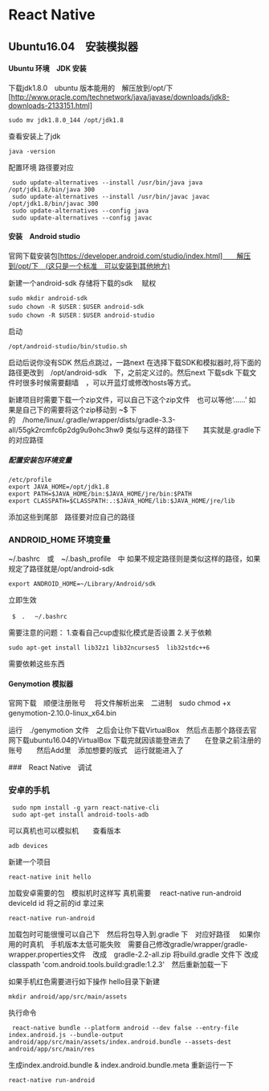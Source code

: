 # React Native 

## Ubuntu16.04　安装模拟器

#### Ubuntu 环境　JDK 安装
下载jdk1.8.0　ubuntu 版本能用的　解压放到/opt/下
[http://www.oracle.com/technetwork/java/javase/downloads/jdk8-downloads-2133151.html]

```
sudo mv jdk1.8.0_144 /opt/jdk1.8
```
查看安装上了jdk
```
java -version 
```
配置环境 路径要对应
```
 sudo update-alternatives --install /usr/bin/java java /opt/jdk1.8/bin/java 300
 sudo update-alternatives --install /usr/bin/javac javac /opt/jdk1.8/bin/javac 300
 sudo update-alternatives --config java
 sudo update-alternatives --config javac

```

#### 安装　Android studio
官网下载安装包[https://developer.android.com/studio/index.html]　　解压到/opt/下　(这只是一个标准　可以安装到其他地方)

新建一个android-sdk 存储将下载的sdk　
赋权
```
sudo mkdir android-sdk
sudo chown -R $USER：$USER android-sdk
sudo chown -R $USER：$USER android-studio

```
启动
```
/opt/android-studio/bin/studio.sh
```
启动后说你没有SDK 然后点跳过，一路next 在选择下载SDK和模拟器时,将下面的路径更改到　/opt/android-sdk　下，之前定义过的。然后next 下载sdk
下载文件时很多时候需要翻墙　，可以开蓝灯或修改hosts等方式。

新建项目时需要下载一个zip文件，可以自己下这个zip文件　也可以等他‘......’ 如果是自己下的需要将这个zip移动到
~$ 下的　/home/linux/.gradle/wrapper/dists/gradle-3.3-all/55gk2rcmfc6p2dg9u9ohc3hw9  类似与这样的路径下　　其实就是.gradle下的对应路径


##### 配置安装包环境变量
```
/etc/profile
export JAVA_HOME=/opt/jdk1.8
export PATH=$JAVA_HOME/bin:$JAVA_HOME/jre/bin:$PATH
export CLASSPATH=$CLASSPATH:.:$JAVA_HOME/lib:$JAVA_HOME/jre/lib
```
添加这些到尾部　路径要对应自己的路径



### ANDROID_HOME  环境变量
~/.bashrc　或　~/.bash_profile　中
如果不规定路径则是类似这样的路径，如果规定了路径就是/opt/android-sdk
```
export ANDROID_HOME=~/Library/Android/sdk
```
立即生效
```
 $　.　 ~/.bashrc　
```

需要注意的问题：
1.查看自己cup虚拟化模式是否设置
2.关于依赖　
```
sudo apt-get install lib32z1 lib32ncurses5  lib32stdc++6
```
需要依赖这些东西


#### Genymotion 模拟器　

官网下载　顺便注册账号　
将文件解析出来　二进制　sudo chmod +x genymotion-2.10.0-linux_x64.bin　

运行　./genymotion 文件　之后会让你下载VirtualBox　然后点击那个路径去官网下载ubuntu16.04的VirtualBox
下载完就因该能登进去了　　在登录之前注册的账号　　然后Add里　添加想要的版式　运行就能进入了




###　React Native　调试
### 安卓的手机




```
 sudo npm install -g yarn react-native-cli
 sudo apt-get install android-tools-adb
```
可以真机也可以模拟机　　查看版本
```
adb devices 
```
新建一个项目
```
react-native init hello
```
加载安卓需要的包　模拟机时这样写 真机需要　 react-native run-android deviceId id 将之前的id 拿过来
```
react-native run-android
```
加载包时可能很慢可以自己下　然后将包导入到.gradle 下　对应好路径　
如果你用的时真机　手机版本太低可能失败　需要自己修改gradle/wrapper/gradle-wrapper.properties文件　改成　gradle-2.2-all.zip
将build.gradle 文件下  改成　classpath 'com.android.tools.build:gradle:1.2.3'　然后重新加载一下

如果手机红色需要进行如下操作
hello目录下新建
```
mkdir android/app/src/main/assets
```
执行命令
```
 react-native bundle --platform android --dev false --entry-file index.android.js --bundle-output android/app/src/main/assets/index.android.bundle --assets-dest android/app/src/main/res  

```
生成index.android.bundle & index.android.bundle.meta
重新运行一下
```
react-native run-android
```



